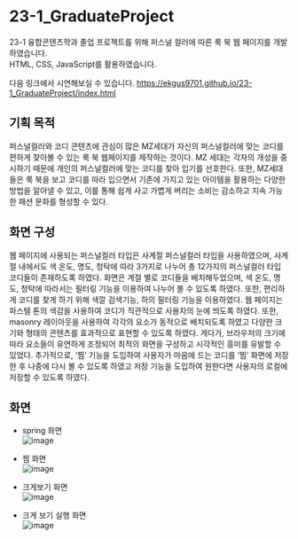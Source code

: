 # 23-1_GraduateProject
23-1 융합콘텐츠학과 졸업 프로젝트를 위해 퍼스널  컬러에 따른 룩 북 웹 페이지를 개발하였습니다.<br>
HTML, CSS, JavaScript를 활용하였습니다.

다음 링크에서 시연해보실 수 있습니다.
https://ekgus9701.github.io/23-1_GraduateProject/index.html

## 기획 목적 
퍼스널컬러와 코디 콘텐츠에 관심이 많은 MZ세대가 자신의 퍼스널컬러에 맞는 코디를 편하게 찾아볼 수 있는 룩 북 웹페이지를 제작하는 것이다. MZ 세대는 각자의 개성을 중시하기 때문에 개인의 퍼스널컬러에 맞는 코디를 찾아 입기를 선호한다. 또한, MZ세대들은 룩 북을 보고 코디를 따라 입으면서 기존에 가지고 있는 아이템을 활용하는 다양한 방법을 알아낼 수 있고, 이를 통해 쉽게 사고 가볍게 버리는 소비는 감소하고 지속 가능한 패션 문화를 형성할 수 있다. 

## 화면 구성
웹 페이지에 사용되는 퍼스널컬러 타입은 사계절 퍼스널컬러 타입을 사용하였으며, 사계절 내에서도 색 온도, 명도, 청탁에 따라 3가지로 나누어 총 12가지의 퍼스널컬러 타입 코디들이 존재하도록 하였다. 화면은 계절 별로 코디들을 배치해두었으며, 색 온도, 명도, 청탁에 따라서는 필터링 기능을 이용하여 나누어 볼 수 있도록 하였다. 또한, 편리하게 코디를 찾게 하기 위해 색깔 검색기능, 하의 필터링 기능을 이용하였다. 웹 페이지는 파스텔 톤의 색감을 사용하여 코디가 직관적으로 사용자의 눈에 띄도록 하였다. 또한, masonry 레이아웃을 사용하여 각각의 요소가 동적으로 배치되도록 하였고 다양한 크기와 형태의 콘텐츠를 효과적으로 표현할 수 있도록 하였다. 게다가, 브라우저의 크기에 따라 요소들이 유연하게 조정되어 최적의 화면을 구성하고 시각적인 흥미를 유발할 수 있었다. 추가적으로, ‘찜’ 기능을 도입하여 사용자가 마음에 드는 코디를 ‘찜’ 화면에 저장한 후 나중에 다시 볼 수 있도록 하였고 저장 기능을 도입하여 원한다면 사용자의 로컬에 저장할 수 있도록 하였다.

## 화면
- spring 화면 <br>
![image](https://github.com/ekgus9701/23-1_GraduateProject/assets/52192706/832374f0-ad6c-4e6f-a815-7ce2e1666028)


- 찜 화면<br>
![image](https://github.com/ekgus9701/23-1_GraduateProject/assets/52192706/7c7fddb1-e1aa-4760-85a9-2cd8bcc9b732)

- 크게보기 화면 <br>
![image](https://github.com/ekgus9701/23-1_GraduateProject/assets/52192706/99eedcdc-45fd-45fc-bd3b-c39970d25a3f)

- 크게 보기 실행 화면<br>
![image](https://github.com/ekgus9701/23-1_GraduateProject/assets/52192706/b6438013-0140-4dbd-afd1-15ca66b6e9ba)




